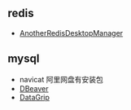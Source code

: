 


## redis
- [AnotherRedisDesktopManager](https://github.com/qishibo/AnotherRedisDesktopManager)



## mysql

- navicat 阿里网盘有安装包
- [DBeaver](https://dbeaver.io/)
- [DataGrip](https://www.jetbrains.com/datagrip/)

